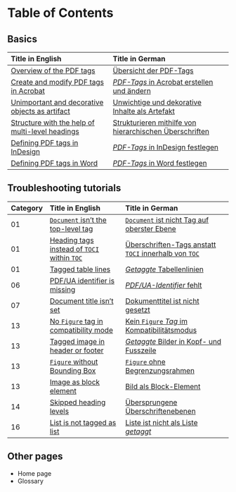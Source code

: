 # Table of Contents

## Basics
| Title in English | Title in German |
| :--- | :--- |
| [Overview of the PDF tags](_basics/overview-of-the-pdf-tags.md) | [Übersicht der PDF-Tags](_basics/uebersicht-der-pdf-tags.md) |
| [Create and modify PDF tags in Acrobat](_basics/create-and-modify-pdf-tags-in-acrobat.md) | [*PDF-Tags* in Acrobat erstellen und ändern](_basics/pdf-tags-in-acrobat-erstellen-und-aendern.md) |
| [Unimportant and decorative objects as artifact](_basics/unimportant-and-decorative-objects-as-artifact.md) | [Unwichtige und dekorative Inhalte als Artefakt](_basics/unwichtige-und-dekorative-inhalte-als-artefakt.md) |
| [Structure with the help of multi-level headings](_basics/structure-with-the-help-of-multi-level-headings.md) | [Strukturieren mithilfe von hierarchischen Überschriften](_basics/strukturieren-mithilfe-von-hierarchischen-ueberschriften.md) |
| [Defining PDF tags in InDesign](_basics/defining-pdf-tags-in-indesign.md) | [*PDF-Tags* in InDesign festlegen](_basics/pdf-tags-in-indesign-festlegen.md) |
| [Defining PDF tags in Word](_basics/defining-pdf-tags-in-word.md) | [*PDF-Tags* in Word festlegen](_basics/pdf-tags-in-word-festlegen.md) |

## Troubleshooting tutorials
| Category | Title in English | Title in German |
| :--- | :--- | :--- |
| 01 | [`Document` isn’t the top-level tag](_tutorials/document-is-not-the-top-level-tag.md) | [`Document` ist nicht Tag auf oberster Ebene](_tutorials/document-ist-nicht-tag-auf-oberster-ebene.md) |
| 01 | [Heading tags instead of `TOCI` within `TOC`](_tutorials/heading-tags-instead-of-toci-within-toc.md) | [Überschriften-Tags anstatt `TOCI` innerhalb von `TOC`](_tutorials/ueberschriften-tags-anstatt-toci-innerhalb-von-toc.md) |
| 01 | [Tagged table lines](_tutorials/tagged-table-lines.md) | [*Getaggte* Tabellenlinien](_tutorials/getaggte-tabellenlinien.md) |
| 06 | [PDF/UA identifier is missing](_tutorials/pdf-ua-identifier-is-missing.md) | [*PDF/UA-Identifier* fehlt](_tutorials/pdf-ua-identifier-fehlt.md) |
| 07 | [Document title isn’t set](_tutorials/document-title-is-not-set.md) | [Dokumenttitel ist nicht gesetzt](_tutorials/dokumenttitel-ist-nicht-gesetzt.md) |
| 13 | [No `Figure` tag in compatibility mode](_tutorials/no-figure-tag-in-compatibility-mode.md) | [Kein `Figure` *Tag* im Kompatibilitätsmodus](_tutorials/kein-figure-tag-im-kompatibilitaetsmodus.md) |
| 13 | [Tagged image in header or footer](_tutorials/tagged-image-in-header-or-footer.md) | [*Getaggte* Bilder in Kopf- und Fusszeile](_tutorials/getaggte-bilder-in-kopf-und-fusszeile.md) |
| 13 | [`Figure` without Bounding Box](_tutorials/figure-without-bounding-box.md) | [`Figure` ohne Begrenzungsrahmen](_tutorials/figure-ohne-begrenzungsrahmen.md) |
| 13 | [Image as block element](_tutorials/image-as-block-element.md) | [Bild als Block-Element](_tutorials/bild-als-block-element.md) |
| 14 | [Skipped heading levels](tutorials/skipped-heading-levels/) | [Übersprungene Überschriftenebenen](tutorials/uebersprungene-ueberschriftsebenen/) |
| 16 | [List is not tagged as list](_tutorials/list-is-not-tagged-as-list.md) | [Liste ist nicht als Liste *getaggt*](_tutorials/liste-ist-nicht-als-liste-getaggt.md) |

## Other pages

* Home page
* Glossary